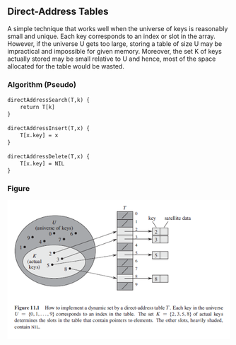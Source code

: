 ## Direct-Address Tables

A simple technique that works well when the universe of keys is reasonably small and unique. Each key corresponds to an index or slot in the array. However, if the universe U gets too large, storing a table of size U may be impractical and impossible for given memory. Moreover, the set K of keys actually stored may be small relative to U and hence, most of the space allocated for the table would be wasted.

### Algorithm (Pseudo)

```
directAddressSearch(T,k) {
    return T[k]
}

directAddressInsert(T,x) {
    T[x.key] = x
}

directAddressDelete(T,x) {
    T[x.key] = NIL
}
```

### Figure

<img src="../../assets/hash-table-direct-address.PNG">
